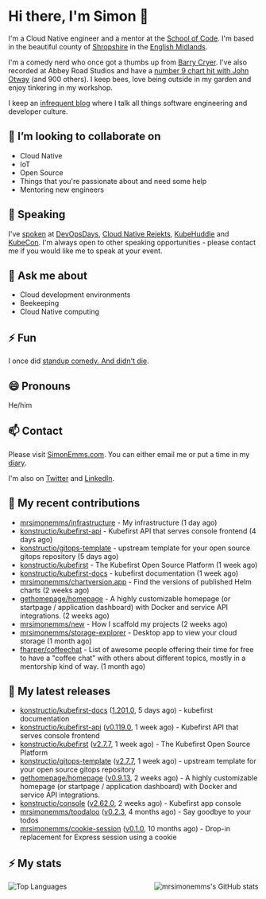 # Hi there, I'm Simon 👋

I'm a Cloud Native engineer and a mentor at the [School of Code](https://www.schoolofcode.co.uk).
I'm based in the beautiful county of [Shropshire](https://en.wikipedia.org/wiki/Shropshire)
in the [English Midlands](https://en.wikipedia.org/wiki/Midlands).

I'm a comedy nerd who once got a thumbs up from [Barry Cryer](https://en.wikipedia.org/wiki/Barry_Cryer).
I've also recorded at Abbey Road Studios and have a [number 9 chart hit with John
Otway](https://www.youtube.com/watch?v=3BwOyVIlupg&ab_channel=JohnOtway) (and 900
others). I keep bees, love being outside in my garden and enjoy tinkering in my
workshop.

I keep an [infrequent blog](https://www.simonemms.com/blog) where I talk all
things software engineering and developer culture.

## 👯 I’m looking to collaborate on

- Cloud Native
- IoT
- Open Source
- Things that you're passionate about and need some help
- Mentoring new engineers

## 🎤 Speaking

I've [spoken](https://www.simonemms.com/speaking) at [DevOpsDays](https://devopsdays.org/),
[Cloud Native Rejekts](https://cloud-native.rejekts.io/), [KubeHuddle](https://kubehuddle.com)
and [KubeCon](https://www.cncf.io/kubecon-cloudnativecon-events/). I'm always
open to other speaking opportunities - please contact me if you would like me to
speak at your event.

## 💬 Ask me about

- Cloud development environments
- Beekeeping
- Cloud Native computing

## ⚡ Fun

I once did [standup comedy. And didn't die](https://www.youtube.com/watch?v=iy1EvJXH2ks&ab_channel=SimonEmms).

## 😄 Pronouns

He/him

## 📫 Contact

Please visit [SimonEmms.com](https://www.simonemms.com). You can either email me
or put a time in my [diary](https://diary.simonemms.com).

I'm also on [Twitter](https://twitter/theshroppiebeek) and [LinkedIn](https://www.linkedin.com/in/simonemms).

## 👷 My recent contributions
- [mrsimonemms/infrastructure](https://github.com/mrsimonemms/infrastructure) - My infrastructure
  (1 day ago)
- [konstructio/kubefirst-api](https://github.com/konstructio/kubefirst-api) - Kubefirst API that serves console frontend
  (4 days ago)
- [konstructio/gitops-template](https://github.com/konstructio/gitops-template) - upstream template for your open source gitops repository
  (5 days ago)
- [konstructio/kubefirst](https://github.com/konstructio/kubefirst) - The Kubefirst Open Source Platform
  (1 week ago)
- [konstructio/kubefirst-docs](https://github.com/konstructio/kubefirst-docs) - kubefirst documentation
  (1 week ago)
- [mrsimonemms/chartversion.app](https://github.com/mrsimonemms/chartversion.app) - Find the versions of published Helm charts
  (2 weeks ago)
- [gethomepage/homepage](https://github.com/gethomepage/homepage) - A highly customizable homepage (or startpage / application dashboard) with Docker and service API integrations.
  (2 weeks ago)
- [mrsimonemms/new](https://github.com/mrsimonemms/new) - How I scaffold my projects
  (2 weeks ago)
- [mrsimonemms/storage-explorer](https://github.com/mrsimonemms/storage-explorer) - Desktop app to view your cloud storage
  (1 month ago)
- [fharper/coffeechat](https://github.com/fharper/coffeechat) - List of awesome people offering their time for free to have a &#34;coffee chat&#34; with others about different topics, mostly in a mentorship kind of way.
  (1 month ago)

## 🔭 My latest releases
- [konstructio/kubefirst-docs](https://github.com/konstructio/kubefirst-docs) ([1.201.0](https://github.com/konstructio/kubefirst-docs/releases/tag/1.201.0),
  5 days ago) - kubefirst documentation
- [konstructio/kubefirst-api](https://github.com/konstructio/kubefirst-api) ([v0.119.0](https://github.com/konstructio/kubefirst-api/releases/tag/v0.119.0),
  1 week ago) - Kubefirst API that serves console frontend
- [konstructio/kubefirst](https://github.com/konstructio/kubefirst) ([v2.7.7](https://github.com/konstructio/kubefirst/releases/tag/v2.7.7),
  1 week ago) - The Kubefirst Open Source Platform
- [konstructio/gitops-template](https://github.com/konstructio/gitops-template) ([v2.7.7](https://github.com/konstructio/gitops-template/releases/tag/v2.7.7),
  1 week ago) - upstream template for your open source gitops repository
- [gethomepage/homepage](https://github.com/gethomepage/homepage) ([v0.9.13](https://github.com/gethomepage/homepage/releases/tag/v0.9.13),
  2 weeks ago) - A highly customizable homepage (or startpage / application dashboard) with Docker and service API integrations.
- [konstructio/console](https://github.com/konstructio/console) ([v2.62.0](https://github.com/konstructio/console/releases/tag/v2.62.0),
  2 weeks ago) - Kubefirst app console
- [mrsimonemms/toodaloo](https://github.com/mrsimonemms/toodaloo) ([v0.2.3](https://github.com/mrsimonemms/toodaloo/releases/tag/v0.2.3),
  4 months ago) - Say goodbye to your todos
- [mrsimonemms/cookie-session](https://github.com/mrsimonemms/cookie-session) ([v0.1.0](https://github.com/mrsimonemms/cookie-session/releases/tag/v0.1.0),
  10 months ago) - Drop-in replacement for Express session using a cookie

## ⚡ My stats

<img
  align="right"
  alt="mrsimonemms's GitHub stats"
  src="https://github-readme-stats.vercel.app/api?username=mrsimonemms&count_private=1&show_icons=true&"
  />

![Top Languages](https://github-readme-stats.vercel.app/api/top-langs/?username=mrsimonemms)
